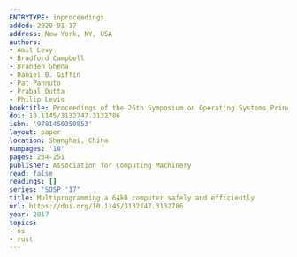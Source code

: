 ```yaml
---
ENTRYTYPE: inproceedings
added: 2020-01-17
address: New York, NY, USA
authors:
- Amit Levy
- Bradford Campbell
- Branden Ghena
- Daniel B. Giffin
- Pat Pannuto
- Prabal Dutta
- Philip Levis
booktitle: Proceedings of the 26th Symposium on Operating Systems Principles
doi: 10.1145/3132747.3132786
isbn: '9781450350853'
layout: paper
location: Shanghai, China
numpages: '18'
pages: 234-251
publisher: Association for Computing Machinery
read: false
readings: []
series: "SOSP '17"
title: Multiprogramming a 64kB computer safely and efficiently
url: https://doi.org/10.1145/3132747.3132786
year: 2017
topics:
- os
- rust
---
```

